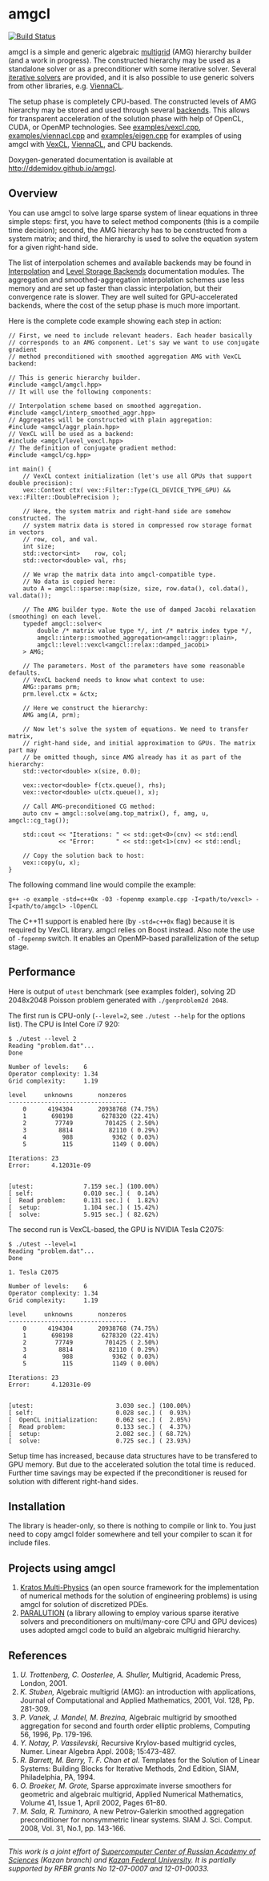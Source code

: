 # amgcl

[![Build Status](https://travis-ci.org/ddemidov/amgcl.png?branch=master)](https://travis-ci.org/ddemidov/amgcl)

amgcl is a simple and generic algebraic [multigrid][amg] (AMG) hierarchy builder
(and a work in progress).  The constructed hierarchy may be used as a
standalone solver or as a preconditioner with some iterative solver.  Several
[iterative solvers][solvers] are provided, and it is also possible to use
generic solvers from other libraries, e.g. [ViennaCL][ViennaCL].

The setup phase is completely CPU-based. The constructed levels of AMG
hierarchy may be stored and used through several [backends][levels]. This
allows for transparent acceleration of the solution phase with help of OpenCL,
CUDA, or OpenMP technologies.  See [examples/vexcl.cpp][ex1],
[examples/viennacl.cpp][ex2] and [examples/eigen.cpp][ex3] for examples of
using amgcl with [VexCL][VexCL], [ViennaCL][ViennaCL], and CPU
backends.

Doxygen-generated documentation is available at http://ddemidov.github.io/amgcl.

## Overview

You can use amgcl to solve large sparse system of linear equations in three
simple steps: first, you have to select method components (this is a compile
time decision); second, the AMG hierarchy has to be constructed from a system
matrix; and third, the hierarchy is used to solve the equation system for a
given right-hand side.

The list of interpolation schemes and available backends may be found in
[Interpolation][interp] and [Level Storage Backends][levels] documentation
modules.  The aggregation and smoothed-aggregation interpolation schemes use
less memory and are set up faster than classic interpolation, but their
convergence rate is slower. They are well suited for GPU-accelerated backends,
where the cost of the setup phase is much more important.

Here is the complete code example showing each step in action:
~~~{.cpp}
// First, we need to include relevant headers. Each header basically
// corresponds to an AMG component. Let's say we want to use conjugate gradient
// method preconditioned with smoothed aggregation AMG with VexCL backend:

// This is generic hierarchy builder.
#include <amgcl/amgcl.hpp>
// It will use the following components:

// Interpolation scheme based on smoothed aggregation.
#include <amgcl/interp_smoothed_aggr.hpp>
// Aggregates will be constructed with plain aggregation:
#include <amgcl/aggr_plain.hpp>
// VexCL will be used as a backend:
#include <amgcl/level_vexcl.hpp>
// The definition of conjugate gradient method:
#include <amgcl/cg.hpp>

int main() {
    // VexCL context initialization (let's use all GPUs that support double precision):
    vex::Context ctx( vex::Filter::Type(CL_DEVICE_TYPE_GPU) && vex::Filter::DoublePrecision );

    // Here, the system matrix and right-hand side are somehow constructed. The
    // system matrix data is stored in compressed row storage format in vectors
    // row, col, and val.
    int size;
    std::vector<int>    row, col;
    std::vector<double> val, rhs;

    // We wrap the matrix data into amgcl-compatible type.
    // No data is copied here:
    auto A = amgcl::sparse::map(size, size, row.data(), col.data(), val.data());

    // The AMG builder type. Note the use of damped Jacobi relaxation (smoothing) on each level.
    typedef amgcl::solver<
        double /* matrix value type */, int /* matrix index type */,
        amgcl::interp::smoothed_aggregation<amgcl::aggr::plain>,
        amgcl::level::vexcl<amgcl::relax::damped_jacobi>
    > AMG;

    // The parameters. Most of the parameters have some reasonable defaults.
    // VexCL backend needs to know what context to use:
    AMG::params prm;
    prm.level.ctx = &ctx;

    // Here we construct the hierarchy:
    AMG amg(A, prm);

    // Now let's solve the system of equations. We need to transfer matrix,
    // right-hand side, and initial approximation to GPUs. The matrix part may
    // be omitted though, since AMG already has it as part of the hierarchy:
    std::vector<double> x(size, 0.0);

    vex::vector<double> f(ctx.queue(), rhs);
    vex::vector<double> u(ctx.queue(), x);

    // Call AMG-preconditioned CG method:
    auto cnv = amgcl::solve(amg.top_matrix(), f, amg, u, amgcl::cg_tag());

    std::cout << "Iterations: " << std::get<0>(cnv) << std::endl
              << "Error:      " << std::get<1>(cnv) << std::endl;

    // Copy the solution back to host:
    vex::copy(u, x);
}
~~~
The following command line would compile the example:
~~~
g++ -o example -std=c++0x -O3 -fopenmp example.cpp -I<path/to/vexcl> -I<path/to/amgcl> -lOpenCL
~~~
The C++11 support is enabled here (by `-std=c++0x` flag) because it is required
by VexCL library. amgcl relies on Boost instead. Also note the use of
`-fopenmp` switch. It enables an OpenMP-based parallelization of the setup
stage.


## Performance

Here is output of `utest` benchmark (see examples folder), solving 2D 2048x2048
Poisson problem generated with `./genproblem2d 2048`.

The first run is CPU-only (`--level=2`, see `./utest --help` for the options
list). The CPU is Intel Core i7 920:
~~~
$ ./utest --level 2
Reading "problem.dat"...
Done

Number of levels:    6
Operator complexity: 1.34
Grid complexity:     1.19

level     unknowns       nonzeros
---------------------------------
    0      4194304       20938768 (74.75%)
    1       698198        6278320 (22.41%)
    2        77749         701425 ( 2.50%)
    3         8814          82110 ( 0.29%)
    4          988           9362 ( 0.03%)
    5          115           1149 ( 0.00%)

Iterations: 23
Error:      4.12031e-09


[utest:              7.159 sec.] (100.00%)
[ self:              0.010 sec.] (  0.14%)
[  Read problem:     0.131 sec.] (  1.82%)
[  setup:            1.104 sec.] ( 15.42%)
[  solve:            5.915 sec.] ( 82.62%)
~~~

The second run is VexCL-based, the GPU is NVIDIA Tesla C2075:
~~~
$ ./utest --level=1
Reading "problem.dat"...
Done

1. Tesla C2075

Number of levels:    6
Operator complexity: 1.34
Grid complexity:     1.19

level     unknowns       nonzeros
---------------------------------
    0      4194304       20938768 (74.75%)
    1       698198        6278320 (22.41%)
    2        77749         701425 ( 2.50%)
    3         8814          82110 ( 0.29%)
    4          988           9362 ( 0.03%)
    5          115           1149 ( 0.00%)

Iterations: 23
Error:      4.12031e-09


[utest:                       3.030 sec.] (100.00%)
[ self:                       0.028 sec.] (  0.93%)
[  OpenCL initialization:     0.062 sec.] (  2.05%)
[  Read problem:              0.133 sec.] (  4.37%)
[  setup:                     2.082 sec.] ( 68.72%)
[  solve:                     0.725 sec.] ( 23.93%)
~~~

Setup time has increased, because data structures have to be transfered to GPU
memory. But due to the accelerated solution the total time is reduced. Further
time savings may be expected if the preconditioner is reused for solution with
different right-hand sides.

## Installation

The library is header-only, so there is nothing to compile or link to. You just
need to copy amgcl folder somewhere and tell your compiler to scan it for
include files.

## Projects using amgcl

1. [Kratos Multi-Physics][kratos] (an open source framework for the
   implementation of numerical methods for the solution of engineering
   problems) is using amgcl for solution of discretized PDEs. 
2. [PARALUTION][] (a library allowing to employ various sparse iterative
   solvers and preconditioners on multi/many-core CPU and GPU devices) uses
   adopted amgcl code to build an algebraic multigrid hierarchy.

## References

1. _U. Trottenberg, C. Oosterlee, A. Shuller,_ Multigrid, Academic Press,
   London, 2001.
2. _K. Stuben,_ Algebraic multigrid (AMG): an introduction with applications,
   Journal of Computational and Applied Mathematics,  2001, Vol. 128, Pp.
   281-309.
3. _P. Vanek, J. Mandel, M. Brezina,_ Algebraic multigrid by smoothed
   aggregation for second and fourth order elliptic problems, Computing 56,
   1996, Pp. 179-196.
4. _Y. Notay, P. Vassilevski,_ Recursive Krylov-based multigrid cycles, Numer.
   Linear Algebra Appl. 2008; 15:473-487.
5. _R. Barrett, M. Berry, T. F. Chan et al._ Templates for the Solution of
   Linear Systems: Building Blocks for Iterative Methods, 2nd Edition, SIAM,
   Philadelphia, PA, 1994.
6. _O. Broeker, M. Grote,_ Sparse approximate inverse smoothers for geometric
   and algebraic multigrid, Applied Numerical Mathematics, Volume 41, Issue 1,
   April 2002, Pages 61–80.
7. _M. Sala, R. Tuminaro,_ A new Petrov-Galerkin smoothed aggregation
   preconditioner for nonsymmetric linear systems.  SIAM J. Sci. Comput. 2008,
   Vol. 31, No.1, pp. 143-166.


[amg]:      http://en.wikipedia.org/wiki/Multigrid_method
[solvers]:  http://ddemidov.github.io/amgcl/group__iterative.html
[levels]:   http://ddemidov.github.io/amgcl/group__levels.html
[interp]:   http://ddemidov.github.io/amgcl/group__interpolation.html
[ex1]:      https://github.com/ddemidov/amgcl/blob/master/examples/vexcl.cpp
[ex2]:      https://github.com/ddemidov/amgcl/blob/master/examples/viennacl.cpp
[ex3]:      https://github.com/ddemidov/amgcl/blob/master/examples/eigen.cpp
[VexCL]:    https://github.com/ddemidov/vexcl
[ViennaCL]: http://viennacl.sourceforge.net
[Eigen]:    http://eigen.tuxfamily.org

[kratos]: http://www.cimne.com/kratos
[PARALUTION]: http://www.paralution.com/

[jscc]: http://www.jscc.ru/eng/index.shtml
[kpfu]: http://www.kpfu.ru

----------------------------
_This work is a joint effort of [Supercomputer Center of Russian Academy of
Sciences][jscc] (Kazan branch) and [Kazan Federal University][kpfu]. It is
partially supported by RFBR grants No 12-07-0007 and 12-01-00033._

